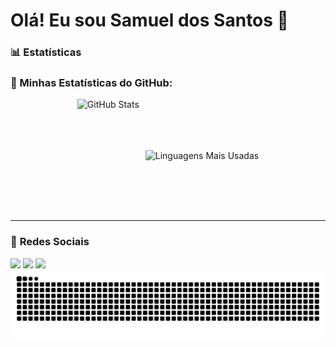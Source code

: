 <h1>Olá! Eu sou Samuel dos Santos 👋</h1>

### 📊 Estatísticas


### 🚀 Minhas Estatísticas do GitHub:

<div style="display: flex; align-items: center; justify-content: center; gap: 10px; flex-wrap: wrap;">
  <img 
    alt="GitHub Stats" 
    height="180" 
    src="https://github-readme-stats.vercel.app/api?username=SamGoncalves&show_icons=true&theme=tokyonight&include_all_commits=true&locale=pt-br" 
  />

  <img 
    alt="Linguagens Mais Usadas" 
    height="140" 
    style="max-width: 350px;" 
    src="https://github-readme-stats.vercel.app/api/top-langs/?username=SamGoncalves&theme=tokyonight&layout=compact&custom_title=Tecnologias&langs_count=9" 
  />
</div>

---

### 📌 **Redes Sociais**
<div>
   <a href="https://discord.com/mclovin7581" target="_blank"><img src="https://img.shields.io/badge/Discord-7289DA?style=for-the-badge&logo=discord&logoColor=white"></a> 
  <a href = "mailto:samuelsantos2021@protonmail.com"><img src="https://img.shields.io/badge/ProtonMail-8B89CC?style=for-the-badge&logo=protonmail&logoColor=white" target="_blank"></a>
  <a href="https://www.linkedin.com/in/samuel-dos-santos-3a2040241/" target="_blank"><img src="https://img.shields.io/badge/-LinkedIn-%230077B5?style=for-the-badge&logo=linkedin&logoColor=white" target="_blank"></a> 
</div>

<picture>
  <source media="(prefers-color-scheme: dark)" srcset="https://raw.githubusercontent.com/SamGoncalves/SamGoncalves/output/github-contribution-grid-snake-dark.svg">
  <source media="(prefers-color-scheme: light)" srcset="https://raw.githubusercontent.com/SamGoncalves/SamGoncalves/output/github-contribution-grid-snake-dark.svg">
  <img align="center" alt="github contribution grid snake animation" src="https://raw.githubusercontent.com/SamGoncalves/SamGoncalves/output/github-contribution-grid-snake.svg">
</picture>
